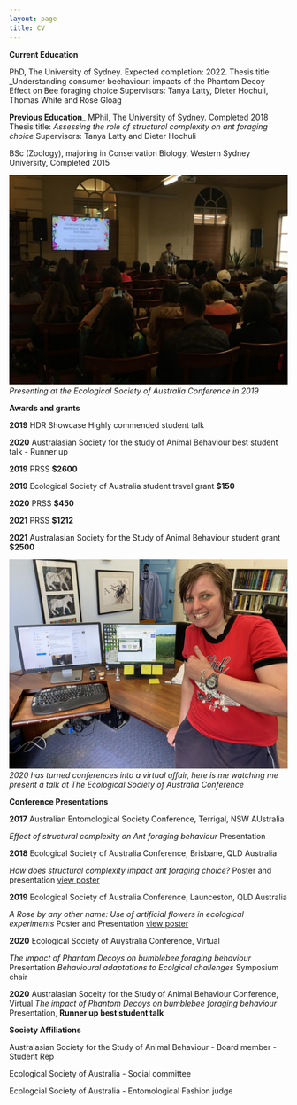 ```yaml
---
layout: page
title: CV
---
```

**Current Education**

PhD, The University of Sydney. Expected completion: 2022.
Thesis title: _Understanding consumer beehaviour: impacts of the Phantom Decoy Effect on Bee foraging choice
Supervisors: Tanya Latty, Dieter Hochuli, Thomas White and Rose Gloag

**Previous Education**_
MPhil, The University of Sydney. Completed 2018
Thesis title: _Assessing the role of structural complexity on ant foraging choice_
Supervisors: Tanya Latty and Dieter Hochuli

BSc (Zoology), majoring in Conservation Biology, Western Sydney University, Completed 2015



![](/assets/img/ESA2019.jpg)
_Presenting at the Ecological Society of Australia Conference in 2019_

**Awards and grants**

__2019__ HDR Showcase Highly commended student talk

__2020__ Australasian Society for the study of Animal Behaviour best student talk - Runner up

__2019__ PRSS **$2600**

__2019__ Ecological Society of Australia student travel grant **$150**

__2020__ PRSS **$450**

__2021__ PRSS **$1212**

__2021__ Australasian Society for the Study of Animal Behaviour student grant **$2500**


![](/assets/img/ESA2020.jpg)
_2020 has turned conferences into a virtual affair, here is me watching me present a talk at The Ecological Society of Australia Conference_


**Conference Presentations**


__2017__ Australian Entomological Society Conference, Terrigal, NSW AUstralia

_Effect of structural complexity on Ant foraging behaviour_ Presentation


__2018__ Ecological Society of Australia Conference, Brisbane, QLD Australia

_How does structural complexity impact ant foraging choice?_ Poster and presentation
[view poster]({{caitlynforster.githiub.io}}/assets/doc/esa2018.pdf)


__2019__ Ecological Society of Australia Conference, Launceston, QLD Australia

_A Rose by any other name: Use of artificial flowers in ecological experiments_ Poster and Presentation
[view poster]({{caitlynforster.githiub.io}}/assets/doc/ESA2019.png)


__2020__ Ecological Society of Auystralia Conference, Virtual

_The impact of Phantom Decoys on bumblebee foraging behaviour_ Presentation
_Behavioural adaptations to Ecolgical challenges_ Symposium chair

__2020__ Australasian Soceity for the Study of Animal Behaviour Conference, Virtual
_The impact of Phantom Decoys on bumblebee foraging behaviour_ Presentation, **Runner up best student talk**



**Society Affiliations**


Australasian Society for the Study of Animal Behaviour - Board member - Student Rep


Ecological Society of Australia - Social committee


Ecologcial Society of Australia - Entomological Fashion judge
